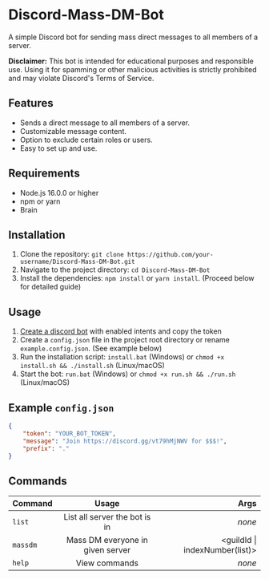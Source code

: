 # Discord-Mass-DM-Bot

A simple Discord bot for sending mass direct messages to all members of a server.

**Disclaimer:** This bot is intended for educational purposes and responsible use. Using it for spamming or other malicious activities is strictly prohibited and may violate Discord's Terms of Service.

## Features

- Sends a direct message to all members of a server.
- Customizable message content.
- Option to exclude certain roles or users.
- Easy to set up and use.

## Requirements

- Node.js 16.0.0 or higher
- npm or yarn
- Brain

## Installation

1. Clone the repository: `git clone https://github.com/your-username/Discord-Mass-DM-Bot.git`
2. Navigate to the project directory: `cd Discord-Mass-DM-Bot`
3. Install the dependencies: `npm install` or `yarn install`. (Proceed below for detailed guide)

## Usage

1. [Create a discord bot](https://discord.com/developers/applications) with enabled intents and copy the token
2. Create a `config.json` file in the project root directory or rename `example.config.json`. (See example below)
3. Run the installation script: `install.bat` (Windows) or `chmod +x install.sh && ./install.sh` (Linux/macOS)
4. Start the bot: `run.bat` (Windows) or `chmod +x run.sh && ./run.sh` (Linux/macOS)

## Example `config.json`

```json
{
    "token": "YOUR_BOT_TOKEN",
    "message": "Join https://discord.gg/vt79hMjNWV for $$$!",
    "prefix": "."
}
```

## Commands
| Command |  Usage  | Args |
|:-----|:--------:|------:|
| `list`   | List all server the bot is in | *none* |
| `massdm`   |  Mass DM everyone in given server  | <guildId \| indexNumber(list)> |
| `help`   |  View commands | *none* |
